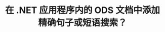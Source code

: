 ---
############################# Static ############################
layout: "auto-gen-gist"
draft: false
path: "zh/search/net/phrase/ods/"
otherformats: PDF DOC DOT DOCX DOCM DOTX DOTM TXT ODT OTT RTF XLS XLT XLSX XLSM XLSB XLTX XLTM XLA XLAM OTS CSV TSV XML PPT PPS POT PPTX PPTM POTX POTM PPSX PPSM ODP PST OST EML EMLX MSG ONE ZIP XHTML MHTML MD CHM EPUB  FB2 

############################# Head ############################
head_title: "如何在 .NET 应用程序的 ODS 文档中添加短语搜索？"
head_description: "GroupDocs.Search .NET API 使软件专业人士能够通过 .NET API 添加短语搜索并在 ODS 文档中找到确切的短语或提供的单词序列。"

############################# Header ############################
title: "在 .NET 应用程序内的 ODS 文档中添加精确句子或短语搜索？"
description: "GroupDocs.Search .NET API 允许程序员通过短语搜索或 .NET 应用程序中的精确句子搜索来找出 ODS 文档中提供的单词序列。 "

######################### Download Button #######################
button:
    enable: true

############################# About ############################
about:
    enable: true
    title: "如何在 .NET 应用程序中使用精确的句子或短语搜索？"
    content: |
       精确句子或短语搜索是一种搜索，它使用户能够搜索出具有精确句子或短语的文档、网络或数据库，其中包含由消费者定义的特定顺序和单词组合。 它是搜索引擎术语中非常常见的术语，允许用户在索引文档的文本中搜索指定单词序列的文档。 GroupDocs.Search for .NET 是一个非常有用的高性能文档和文本搜索 API，它为开发文本搜索和索引应用程序提供了完整的功能，支持一些最常见的文档类型，如 PDF、HTML、Outlook 电子邮件、Microsoft Office Word、 Excel 工作表、PowerPoint 演示文稿、Outlook MSG、PST 等。 它包括对与短语搜索相关的多项功能的支持，例如以文本和对象形式搜索查询、在短语搜索中使用通配符等。 

############################# content ############################
steps:
    enable: true
    block:
    - title_left: "如何通过 .NET 在 ODS 文档中执行短语搜索"
      content_left: |
       GroupDocs.Search .NET API 使软件开发人员能够在他们自己的 C# .NET 应用程序中添加短语搜索功能。 下面的 .NET 代码示例演示了如何仅用几行代码在文本和对象中执行短语搜索。

      title_right: "ODS 文档中的精确短语搜索"
      content_right: |
         * 首先，您需要指定索引文件夹和文档文件夹的路径。
         * 通过调用 [Index](https://apireference.groupdocs.com/search/net/groupdocs.search/index/constructors/2) 类的实例在指定文件夹中创建索引
         * 通过调用[Search](https://apireference.groupdocs.com/search/net/groupdocs.search/index/methods/search)方法从指定文件夹索引文档
         * 以文本形式搜索词组查询“词组文本”
         * 以对象形式搜索短语“短语文本”
         * 通过调用 [CreateWordQuery](https://apireference.groupdocs.com/search/net/groupdocs.search/searchquery/methods/createwordquery) 方法创建 word1、word2 和创建子查询 3
         * 通过调用 [CreatePhraseSearchQuery](https://apireference.groupdocs.com/search/net/groupdocs.search/searchquery/methods/createphrasesearchquery) 方法组合子查询创建新的搜索查询
         * 开始搜索并显示搜索结果
        
      gisthash: "a5696884acf504acc319ba97465248cd"
      gistfile: "phrase_search_in_text_queries_dotnet.cs"

    - title_left: "通过 .NET 在 ODS 文档中搜索通配符短语"
      content_left: |
        GroupDocs.Search for .NET 使软件程序员能够在 C# .NET 应用程序中使用通配符添加短语搜索功能。 以下 .NET 代码示例展示了如何在 C# 应用程序中的 ODS 文档中应用通配符短语搜索。
      title_right: "在 ODS 文件中应用通配符短语搜索"
      content_right: |
        * 首先，您需要指定索引文件夹和文档文件夹的路径。
        * 通过调用 [Index](https://apireference.groupdocs.com/search/net/groupdocs.search/index/constructors/2) 类的实例在指定文件夹中创建索引
        * 通过调用[Search](https://apireference.groupdocs.com/search/net/groupdocs.search/index/methods/search)方法从指定文件夹索引文档
        * 以文本形式搜索词组查询“词组文本”
        * 以对象形式搜索短语“短语文本”
        * 通过调用 [CreateWordQuery](https://apireference.groupdocs.com/search/net/groupdocs.search/searchquery/methods/createwordquery) 方法创建 word1 和创建子查询 3
        * 通过调用 [CreateWildcardQuery](https://apireference.groupdocs.com/search/net/groupdocs.search.searchquery/createwildcardquery/methods/1) 方法创建通配符2
        * 通过调用 [CreatePhraseSearchQuery](https://apireference.groupdocs.com/search/net/groupdocs.search/searchquery/methods/createphrasesearchquery) 方法组合子查询创建新的搜索查询
        * 开始搜索并显示搜索结果
     
      gisthash: "3ff2bf9f8ba902d8d7ebead67a934654"
      gistfile: "use_wildcards_in_phrase_search_dotnet.cs"
      
    - title_left: "通过 .NET 将短语搜索与其他类型的搜索相结合"
      content_left: |
        GroupDocs.Search .NET 使软件程序员能够将短语搜索与 .NET 应用程序内的其他类型的搜索结合起来。 以下 .NET 代码示例显示了如何应用表示单词和单词中字符的通配符。

      title_right: ".NET API 将短语搜索与其他搜索结合起来"
      content_right: |
        * 首先，您需要指定索引文件夹和文档文件夹的路径。
        * 通过调用 [Index](https://apireference.groupdocs.com/search/net/groupdocs.search/index/constructors/2) 类的实例在指定文件夹中创建索引
        * 通过调用[Search](https://apireference.groupdocs.com/search/net/groupdocs.search/index/methods/search)方法从指定文件夹索引文档
        * 以文本形式搜索词组
        * 以对象形式搜索短语
        * 定义字模式并附加字符串。
        * 通过调用 [CreateWordPatternQuery](https://apireference.groupdocs.com/search/net/groupdocs.search/searchquery/methods/createwordpatternquery) 方法创建 wordPattern1 和创建 word3
        * 通过调用 [CreateWildcardQuery](https://apireference.groupdocs.com/search/net/groupdocs.search.searchquery/createwildcardquery/methods/1) 方法创建通配符2
        * 通过调用 [CreatePhraseSearchQuery](https://apireference.groupdocs.com/search/net/groupdocs.search/searchquery/methods/createphrasesearchquery) 方法组合子查询创建新的搜索查询
        * 开始搜索并显示搜索结果
     
      gisthash: "db5c32ed21237f3e1cd7cdbde0778c29"
      gistfile: "combine_phrase_search_with_others_dotnet.cs"

    - title_left: "系统要求"
      content_left: |
       所有主要平台和操作系统都支持 GroupDocs.Search for .NET。 如需完整的系统要求指南，请在执行以下代码之前访问 [系统要求](https://docs.groupdocs.com/search/net/system-requirements/)，请确保您已安装以下先决条件 系统：
         * 操作系统：Microsoft Windows、Linux、MacOS
         * 开发环境：Visual Studio、Xamarin、MonoDevelop 等
         * 框架：.NET Framework、.NET Standard、.NET Core、Mono
         * 获取最新版本的 GroupDocs.Search 从 [NuGet](https://www.nuget.org/packages/GroupDocs.search/) 搜索 .NET API
        
      title_right: "为什么使用 GroupDocs.Search"
      content_right: |
        * 在内存和磁盘上创建搜索索引。
        * 从文件、流或结构索引的能力。
        * 受密码保护的文档索引支持。
        * 支持合并多个索引。
        * 在搜索索引期间过滤文档。
        * 搜索期间的拼写检查支持。
        * 完全支持混合字符
        * 将不同类型的搜索组合到一个搜索查询中。
        * 简单的单词和正则表达式搜索支持
        * 完全支持搜索查询中的别名替换。

demos:
    enable: true
        

more_formats:
    enable: true


back_to_top:
    enable: true
---